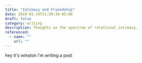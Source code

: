 ```yaml
---
title: "Intimacy and Friendship"
date: 2019-01-14T21:59:39-05:00
draft: false
category: writing
description: Thoughts on the spectrum of relational intimacy.
referenced:
  - name: ""
    url: ""
---
```


hey it's winston i'm writing a post
